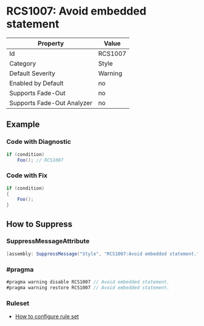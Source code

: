 # RCS1007: Avoid embedded statement

Property | Value
--- | ---
Id|RCS1007
Category|Style
Default Severity|Warning
Enabled by Default|no
Supports Fade\-Out|no
Supports Fade\-Out Analyzer|no

## Example

### Code with Diagnostic

```csharp
if (condition)
    Foo(); // RCS1007
```

### Code with Fix

```csharp
if (condition)
{
    Foo();
}
```

## How to Suppress

### SuppressMessageAttribute

```csharp
[assembly: SuppressMessage("Style", "RCS1007:Avoid embedded statement.", Justification = "<Pending>")]
```

### \#pragma

```csharp
#pragma warning disable RCS1007 // Avoid embedded statement.
#pragma warning restore RCS1007 // Avoid embedded statement.
```

### Ruleset

* [How to configure rule set](../HowToConfigureAnalyzers.md)
